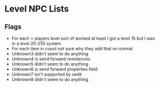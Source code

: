 # Level NPC Lists

## Flags
- For each < players level sort of worked at least I got a level 15 but I was in a level 20-255 system
- For each item in count not sure why they add that on normal 
- Unknown3 didn't seem to do anything
- Unknown4 is send forward resistences
- Unknown5 didn't seem to do anything
- Unknown6 is send forward properties field
- Unknown7 isn't supported by xedit
- Unknown8 didn't seem to do anything
